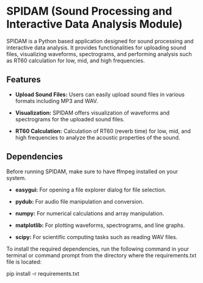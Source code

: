 # SPIDAM (Sound Processing and Interactive Data Analysis Module)

SPIDAM is a Python based application designed for sound processing and interactive data analysis. It provides functionalities for uploading sound files, visualizing waveforms, spectrograms, and performing analysis such as RT60 calculation for low, mid, and high frequencies.

## Features

- **Upload Sound Files:** Users can easily upload sound files in various formats including MP3 and WAV.
  
- **Visualization:** SPIDAM offers visualization of waveforms and spectrograms for the uploaded sound files.
  
- **RT60 Calculation:** Calculation of RT60 (reverb time) for low, mid, and high frequencies to analyze the acoustic properties of the sound.

## Dependencies

Before running SPIDAM, make sure to have ffmpeg installed on your system.

- **easygui:** For opening a file explorer dialog for file selection.
  
- **pydub:** For audio file manipulation and conversion.
  
- **numpy:** For numerical calculations and array manipulation.
  
- **matplotlib:** For plotting waveforms, spectrograms, and line graphs.
  
- **scipy:** For scientific computing tasks such as reading WAV files.

To install the required dependencies, run the following command in your terminal or command prompt from the directory where the requirements.txt file is located:

pip install -r requirements.txt
